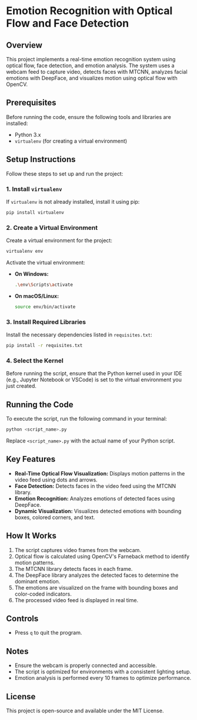 # Emotion Recognition with Optical Flow and Face Detection

## Overview
This project implements a real-time emotion recognition system using optical flow, face detection, and emotion analysis. The system uses a webcam feed to capture video, detects faces with MTCNN, analyzes facial emotions with DeepFace, and visualizes motion using optical flow with OpenCV.

## Prerequisites
Before running the code, ensure the following tools and libraries are installed:

- Python 3.x
- `virtualenv` (for creating a virtual environment)

## Setup Instructions
Follow these steps to set up and run the project:

### 1. Install `virtualenv`
If `virtualenv` is not already installed, install it using pip:
```bash
pip install virtualenv
```

### 2. Create a Virtual Environment
Create a virtual environment for the project:
```bash
virtualenv env
```

Activate the virtual environment:
- **On Windows:**
  ```bash
  .\env\Scripts\activate
  ```
- **On macOS/Linux:**
  ```bash
  source env/bin/activate
  ```

### 3. Install Required Libraries
Install the necessary dependencies listed in `requisites.txt`:
```bash
pip install -r requisites.txt
```

### 4. Select the Kernel
Before running the script, ensure that the Python kernel used in your IDE (e.g., Jupyter Notebook or VSCode) is set to the virtual environment you just created.

## Running the Code
To execute the script, run the following command in your terminal:
```bash
python <script_name>.py
```
Replace `<script_name>.py` with the actual name of your Python script.

## Key Features
- **Real-Time Optical Flow Visualization:** Displays motion patterns in the video feed using dots and arrows.
- **Face Detection:** Detects faces in the video feed using the MTCNN library.
- **Emotion Recognition:** Analyzes emotions of detected faces using DeepFace.
- **Dynamic Visualization:** Visualizes detected emotions with bounding boxes, colored corners, and text.

## How It Works
1. The script captures video frames from the webcam.
2. Optical flow is calculated using OpenCV's Farneback method to identify motion patterns.
3. The MTCNN library detects faces in each frame.
4. The DeepFace library analyzes the detected faces to determine the dominant emotion.
5. The emotions are visualized on the frame with bounding boxes and color-coded indicators.
6. The processed video feed is displayed in real time.

## Controls
- Press `q` to quit the program.

## Notes
- Ensure the webcam is properly connected and accessible.
- The script is optimized for environments with a consistent lighting setup.
- Emotion analysis is performed every 10 frames to optimize performance.

## License
This project is open-source and available under the MIT License.

